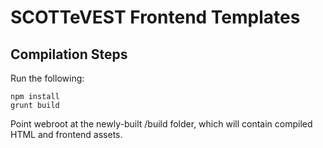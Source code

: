 # SCOTTeVEST Frontend Templates

## Compilation Steps

Run the following:

    npm install
    grunt build

Point webroot at the newly-built /build folder, which will contain compiled
HTML and frontend assets.
